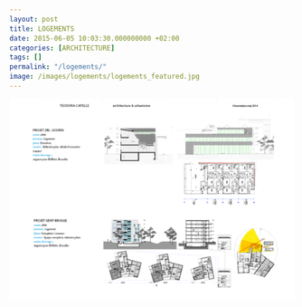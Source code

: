 ```yaml
---
layout: post
title: LOGEMENTS
date: 2015-06-05 10:03:30.000000000 +02:00
categories: [ARCHITECTURE]
tags: []
permalink: "/logements/"
image: /images/logements/logements_featured.jpg
---
```

![](/images/logements/logements_2014-BOOK_MR21.png)
